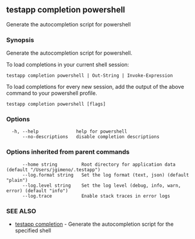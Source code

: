 ## testapp completion powershell

Generate the autocompletion script for powershell

### Synopsis

Generate the autocompletion script for powershell.

To load completions in your current shell session:

	testapp completion powershell | Out-String | Invoke-Expression

To load completions for every new session, add the output of the above command
to your powershell profile.

```
testapp completion powershell [flags]
```

### Options

```
  -h, --help              help for powershell
      --no-descriptions   disable completion descriptions
```

### Options inherited from parent commands

```
      --home string         Root directory for application data (default "/Users/jgimeno/.testapp")
      --log.format string   Set the log format (text, json) (default "plain")
      --log.level string    Set the log level (debug, info, warn, error) (default "info")
      --log.trace           Enable stack traces in error logs
```

### SEE ALSO

* [testapp completion](testapp_completion.md)  - Generate the autocompletion script for the specified shell
